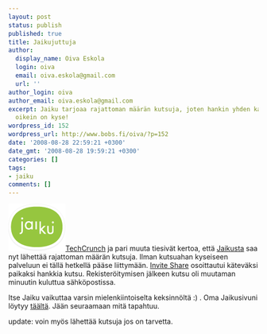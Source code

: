 ```yaml
---
layout: post
status: publish
published: true
title: Jaikujuttuja
author:
  display_name: Oiva Eskola
  login: oiva
  email: oiva.eskola@gmail.com
  url: ''
author_login: oiva
author_email: oiva.eskola@gmail.com
excerpt: Jaiku tarjoaa rajattoman määrän kutsuja, joten hankin yhden katsoakseni mistä
  oikein on kyse!
wordpress_id: 152
wordpress_url: http://www.bobs.fi/oiva/?p=152
date: '2008-08-28 22:59:21 +0300'
date_gmt: '2008-08-28 19:59:21 +0300'
categories: []
tags:
- jaiku
comments: []
---
```

<p><img class="alignleft size-full wp-image-156" title="Jaiku logo" src="/images/2008/08/logo-big.gif" alt="jaiku logo" width="115" height="95" /><a title="Jaiku Uncaps Invites, Migrates to Google Infrastructure" href="http://www.techcrunch.com/2008/08/28/jaiku-uncaps-invites-migrates-to-google-infrastructure/">TechCrunch</a> ja pari muuta tiesivät kertoa, että <a title="jaiku.com" href="http://jaiku.com">Jaikusta</a> saa nyt lähettää rajattoman määrän kutsuja. Ilman kutsuahan kyseiseen palveluun ei tällä hetkellä pääse liittymään. <a title="Invite Share: jaiku.com" href="http://www.inviteshare.com/site.php?id=104">Invite Share</a> osoittautui käteväksi paikaksi hankkia kutsu. Rekisteröitymisen jälkeen kutsu oli muutaman minuutin kuluttua sähköpostissa.</p>
<p>Itse Jaiku vaikuttaa varsin mielenkiintoiselta keksinnöltä :) . Oma Jaikusivuni löytyy <a title="oiva.jaiku.com" href="http://oiva.jaiku.com/">täältä</a>. Jään seuraamaan mitä tapahtuu.</p>
<p>update: voin myös lähettää kutsuja jos on tarvetta.</p>

